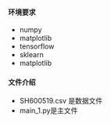 #### 环境要求

- numpy
- matplotlib
- tensorflow
- sklearn
- matplotlib



#### 文件介绍

- SH600519.csv  是数据文件
- main_1.py是主文件